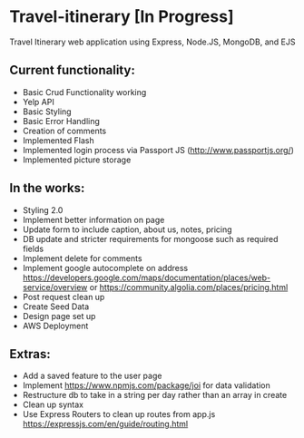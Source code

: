 # Travel-itinerary [In Progress]

Travel Itinerary web application using Express, Node.JS, MongoDB, and EJS

## Current functionality: 

* Basic Crud Functionality working
* Yelp API
* Basic Styling 
* Basic Error Handling
* Creation of comments 
* Implemented Flash 
* Implemented login process via Passport JS (http://www.passportjs.org/)
* Implemented picture storage 

## In the works:

* Styling 2.0
* Implement better information on page
* Update form to include caption, about us, notes, pricing
* DB update and stricter requirements for mongoose such as required fields
* Implement delete for comments
* Implement google autocomplete on address https://developers.google.com/maps/documentation/places/web-service/overview or https://community.algolia.com/places/pricing.html
* Post request clean up
* Create Seed Data
* Design page set up
* AWS Deployment

## Extras:
* Add a saved feature to the user page 
* Implement https://www.npmjs.com/package/joi for data validation 
* Restructure db to take in a string per day rather than an array in create
* Clean up syntax 
* Use Express Routers to clean up routes from app.js https://expressjs.com/en/guide/routing.html
